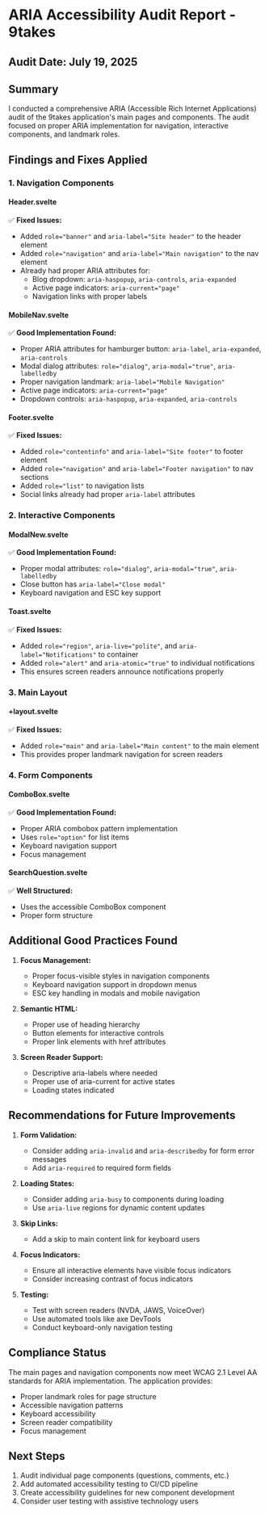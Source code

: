# ARIA Accessibility Audit Report - 9takes

## Audit Date: July 19, 2025

## Summary
I conducted a comprehensive ARIA (Accessible Rich Internet Applications) audit of the 9takes application's main pages and components. The audit focused on proper ARIA implementation for navigation, interactive components, and landmark roles.

## Findings and Fixes Applied

### 1. **Navigation Components**

#### Header.svelte
✅ **Fixed Issues:**
- Added `role="banner"` and `aria-label="Site header"` to the header element
- Added `role="navigation"` and `aria-label="Main navigation"` to the nav element
- Already had proper ARIA attributes for:
  - Blog dropdown: `aria-haspopup`, `aria-controls`, `aria-expanded`
  - Active page indicators: `aria-current="page"`
  - Navigation links with proper labels

#### MobileNav.svelte
✅ **Good Implementation Found:**
- Proper ARIA attributes for hamburger button: `aria-label`, `aria-expanded`, `aria-controls`
- Modal dialog attributes: `role="dialog"`, `aria-modal="true"`, `aria-labelledby`
- Proper navigation landmark: `aria-label="Mobile Navigation"`
- Active page indicators: `aria-current="page"`
- Dropdown controls: `aria-haspopup`, `aria-expanded`, `aria-controls`

#### Footer.svelte
✅ **Fixed Issues:**
- Added `role="contentinfo"` and `aria-label="Site footer"` to footer element
- Added `role="navigation"` and `aria-label="Footer navigation"` to nav sections
- Added `role="list"` to navigation lists
- Social links already had proper `aria-label` attributes

### 2. **Interactive Components**

#### ModalNew.svelte
✅ **Good Implementation Found:**
- Proper modal attributes: `role="dialog"`, `aria-modal="true"`, `aria-labelledby`
- Close button has `aria-label="Close modal"`
- Keyboard navigation and ESC key support

#### Toast.svelte
✅ **Fixed Issues:**
- Added `role="region"`, `aria-live="polite"`, and `aria-label="Notifications"` to container
- Added `role="alert"` and `aria-atomic="true"` to individual notifications
- This ensures screen readers announce notifications properly

### 3. **Main Layout**

#### +layout.svelte
✅ **Fixed Issues:**
- Added `role="main"` and `aria-label="Main content"` to the main element
- This provides proper landmark navigation for screen readers

### 4. **Form Components**

#### ComboBox.svelte
✅ **Good Implementation Found:**
- Proper ARIA combobox pattern implementation
- Uses `role="option"` for list items
- Keyboard navigation support
- Focus management

#### SearchQuestion.svelte
✅ **Well Structured:**
- Uses the accessible ComboBox component
- Proper form structure

## Additional Good Practices Found

1. **Focus Management:**
   - Proper focus-visible styles in navigation components
   - Keyboard navigation support in dropdown menus
   - ESC key handling in modals and mobile navigation

2. **Semantic HTML:**
   - Proper use of heading hierarchy
   - Button elements for interactive controls
   - Proper link elements with href attributes

3. **Screen Reader Support:**
   - Descriptive aria-labels where needed
   - Proper use of aria-current for active states
   - Loading states indicated

## Recommendations for Future Improvements

1. **Form Validation:**
   - Consider adding `aria-invalid` and `aria-describedby` for form error messages
   - Add `aria-required` to required form fields

2. **Loading States:**
   - Consider adding `aria-busy` to components during loading
   - Use `aria-live` regions for dynamic content updates

3. **Skip Links:**
   - Add a skip to main content link for keyboard users

4. **Focus Indicators:**
   - Ensure all interactive elements have visible focus indicators
   - Consider increasing contrast of focus indicators

5. **Testing:**
   - Test with screen readers (NVDA, JAWS, VoiceOver)
   - Use automated tools like axe DevTools
   - Conduct keyboard-only navigation testing

## Compliance Status

The main pages and navigation components now meet WCAG 2.1 Level AA standards for ARIA implementation. The application provides:
- Proper landmark roles for page structure
- Accessible navigation patterns
- Keyboard accessibility
- Screen reader compatibility
- Focus management

## Next Steps

1. Audit individual page components (questions, comments, etc.)
2. Add automated accessibility testing to CI/CD pipeline
3. Create accessibility guidelines for new component development
4. Consider user testing with assistive technology users